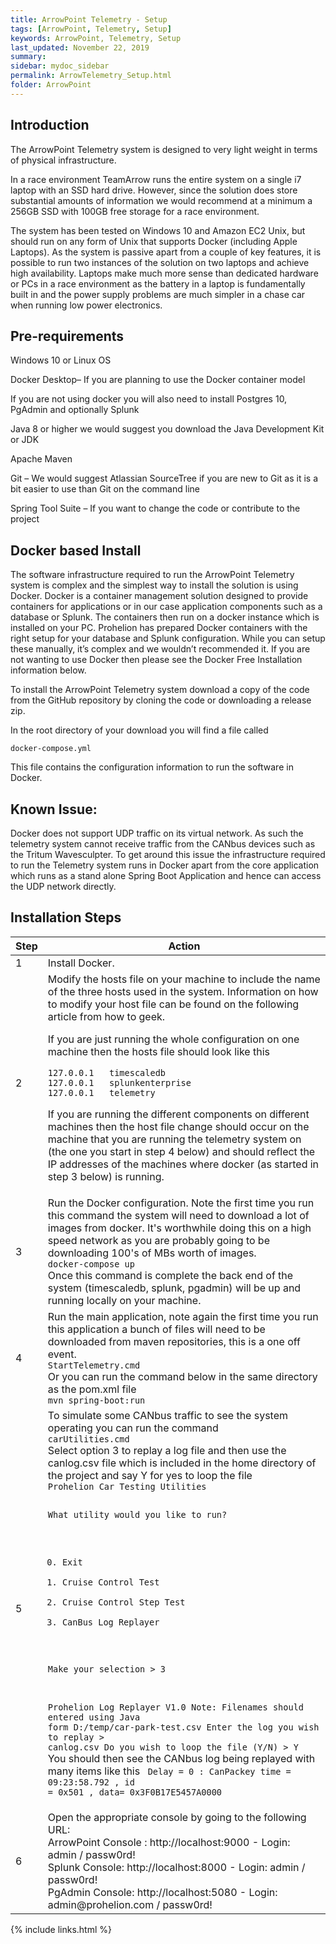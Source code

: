```yaml
---
title: ArrowPoint Telemetry - Setup
tags: [ArrowPoint, Telemetry, Setup]
keywords: ArrowPoint, Telemetry, Setup
last_updated: November 22, 2019
summary:
sidebar: mydoc_sidebar
permalink: ArrowTelemetry_Setup.html
folder: ArrowPoint
---
```


## Introduction
The ArrowPoint Telemetry system is designed to very light weight in terms of physical infrastructure.

In a race environment TeamArrow runs the entire system on a single i7 laptop with an SSD hard drive. However, since the solution does store substantial amounts of information we would recommend at a minimum a 256GB SSD with 100GB free storage for a race environment.

The system has been tested on Windows 10 and Amazon EC2 Unix, but should run on any form of Unix that supports Docker (including Apple Laptops). As the system is passive apart from a couple of key features, it is possible to run two instances of the solution on two laptops and achieve high availability. Laptops make much more sense than dedicated hardware or PCs in a race environment as the battery in a laptop is fundamentally built in and the power supply problems are much simpler in a chase car when running low power electronics.

## Pre-requirements

Windows 10 or Linux OS

Docker Desktop– If you are planning to use the Docker container model

If you are not using docker you will also need to install Postgres 10, PgAdmin and optionally Splunk

Java 8 or higher we would suggest you download the Java Development Kit or JDK

Apache Maven

Git – We would suggest Atlassian SourceTree if you are new to Git as it is a bit easier to use than Git on the command line

Spring Tool Suite – If you want to change the code or contribute to the project



## Docker based Install

The software infrastructure required to run the ArrowPoint Telemetry system is complex and the simplest way to install the solution is using Docker. Docker is a container management solution designed to provide containers for applications or in our case application components such as a database or Splunk. The containers then run on a docker instance which is installed on your PC. Prohelion has prepared Docker containers with the right setup for your database and Splunk configuration. While you can setup these manually, it’s complex and we wouldn’t recommended it. If you are not wanting to use Docker then please see the Docker Free Installation information below.

To install the ArrowPoint Telemetry system download a copy of the code from the GitHub repository by cloning the code or downloading a release zip.

In the root directory of your download you will find a file called

```shell
docker-compose.yml
```

This file contains the configuration information to run the software in Docker.

## Known Issue:

Docker does not support UDP traffic on its virtual network. As such the telemetry system cannot receive traffic from the CANbus devices such as the Tritum Wavesculpter. To get around this issue the infrastructure required to run the Telemetry system runs in Docker apart from the core application which runs as a stand alone Spring Boot Application and hence can access the UDP network directly.

## Installation Steps

<table>
<colgroup>
<col width="10%" />
<col width="90%" />
</colgroup>
<thead>
<tr class="header">
<th>Step</th>
<th>Action</th>
</tr>
</thead>
<tbody>
<tr>
<td markdown="span">1</td>
<td markdown="span">Install Docker.</td>
</tr>
<tr>
<td markdown="span">2</td>
<td markdown="span">	
Modify the hosts file on your machine to include the name of the three hosts used in the system. Information on how to modify your host file can be found on the following article from how to geek.

If you are just running the whole configuration on one machine then the hosts file should look like this

```
127.0.0.1	timescaledb
127.0.0.1	splunkenterprise
127.0.0.1	telemetry
```

If you are running the different components on different machines then the host file change should occur on the machine that you are running the telemetry system on (the one you start in step 4 below) and should reflect the IP addresses of the machines where docker (as started in step 3 below) is running.
</td>
</tr>
<tr>
<td markdown="span">3</td>
<td markdown="span">Run the Docker configuration. Note the first time you run this command the system will need to download a lot of images from docker. It's worthwhile doing this on a high speed network as you are probably going to be downloading 100's of MBs worth of images.
<code class="codeblock">
docker-compose up
</code>
Once this command is complete the back end of the system (timescaledb, splunk, pgadmin) will be up and running locally on your machine.
</td>
</tr>
<tr>
<td markdown="span">4</td>
<td markdown="span">Run the main application, note again the first time you run this application a bunch of files will need to be downloaded from maven repositories, this is a one off event.
<code class="codeblock">
StartTelemetry.cmd 
</code>
Or you can run the command below in the same directory as the pom.xml file
<code class="codeblock">
mvn spring-boot:run
</code>
</td>
</tr>
<tr>
<td markdown="span">5</td>
<td markdown="span">To simulate some CANbus traffic to see the system operating you can run the command
<code class="codeblock">
carUtilities.cmd
</code>
Select option 3 to replay a log file and then use the canlog.csv file which is included in the home directory of the project and say Y for yes to loop the file
<code class="codeblock">
Prohelion Car Testing Utilities

What utility would you like to run?

0) Exit
1) Cruise Control Test
2) Cruise Control Step Test
3) CanBus Log Replayer

Make your selection > 3

Prohelion Log Replayer V1.0
Note: Filenames should entered using Java form
D:/temp/car-park-test.csv
Enter the log you wish to replay > canlog.csv
Do you wish to loop the file (Y/N) > Y
</code>
You should then see the CANbus log being replayed with many items like this
<code class="codeblock">
Delay = 0 : CanPackey time = 09:23:58.792   , id =  0x501 , data= 0x3F0B17E5457A0000
</code>
</td>
</tr>
<tr>
<td markdown="span">6</td>
<td markdown="span">Open the appropriate console by going to the following URL:
<br/>
ArrowPoint Console : http://localhost:9000 - Login: admin / passw0rd!
<br/>
Splunk Console: http://localhost:8000 - Login: admin / passw0rd!
<br/>
PgAdmin Console: http://localhost:5080 - Login: admin@prohelion.com / passw0rd!
</td>
</tr>
</tbody>
</table>
{% include links.html %}